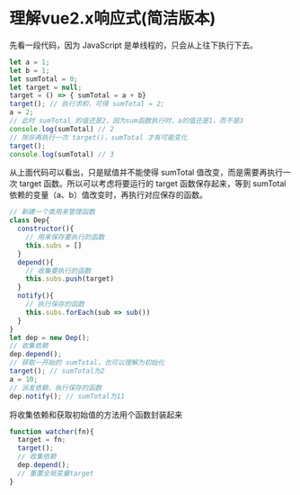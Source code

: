 # 理解vue2.x响应式(简洁版本)

先看一段代码，因为 JavaScript 是单线程的，只会从上往下执行下去。

```javascript
let a = 1;
let b = 1;
let sumTotal = 0;
let target = null;
target = () => { sumTotal = a + b}
target(); // 执行求和，可得 sumTotal = 2;
a = 2;
// 此时 sumTotal 的值还是2，因为sum函数执行时，a的值还是1，而不是3
console.log(sumTotal) // 2
// 除非再执行一次 target()，sumTotal 才有可能变化
target();
console.log(sumTotal) // 3
```

从上面代码可以看出，只是赋值并不能使得 sumTotal 值改变，而是需要再执行一次 target 函数。所以可以考虑将要运行的 target 函数保存起来，等到 sumTotal 依赖的变量（a、b）值改变时，再执行对应保存的函数。

```javascript
// 新建一个类用来管理函数
class Dep{
  constructor(){
    // 用来保存要执行的函数
    this.subs = []
  }
  depend(){
    // 收集要执行的函数
    this.subs.push(target)
  }
  notify(){
    // 执行保存的函数
    this.subs.forEach(sub => sub())
  }
}
let dep = new Dep();
// 收集依赖
dep.depend();
// 获取一开始的 sumTotal，也可以理解为初始化
target(); // sumTotal为2
a = 10;
// 派发依赖，执行保存的函数
dep.notify(); // sumTotal为11
```

将收集依赖和获取初始值的方法用个函数封装起来

```javascript
function watcher(fn){
  target = fn;
  target();
  // 收集依赖
  dep.depend();
  // 重置全局变量target
}
```